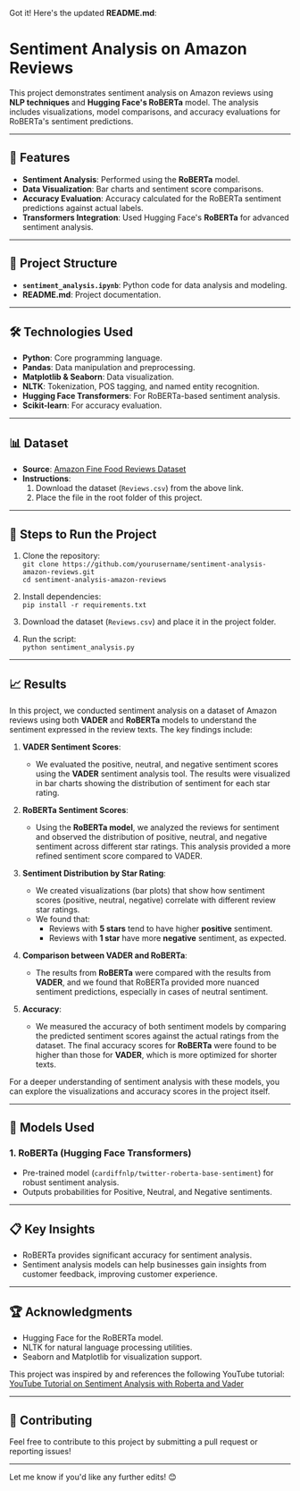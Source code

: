 Got it! Here's the updated **README.md**:

# Sentiment Analysis on Amazon Reviews

This project demonstrates sentiment analysis on Amazon reviews using **NLP techniques** and **Hugging Face's RoBERTa** model. The analysis includes visualizations, model comparisons, and accuracy evaluations for RoBERTa's sentiment predictions.

---

## 🚀 Features
- **Sentiment Analysis**: Performed using the **RoBERTa** model.
- **Data Visualization**: Bar charts and sentiment score comparisons.
- **Accuracy Evaluation**: Accuracy calculated for the RoBERTa sentiment predictions against actual labels.
- **Transformers Integration**: Used Hugging Face's **RoBERTa** for advanced sentiment analysis.

---

## 📂 Project Structure

- **`sentiment_analysis.ipynb`**: Python code for data analysis and modeling.
- **README.md**: Project documentation.

---

## 🛠️ Technologies Used

- **Python**: Core programming language.
- **Pandas**: Data manipulation and preprocessing.
- **Matplotlib & Seaborn**: Data visualization.
- **NLTK**: Tokenization, POS tagging, and named entity recognition.
- **Hugging Face Transformers**: For RoBERTa-based sentiment analysis.
- **Scikit-learn**: For accuracy evaluation.

---

## 📊 Dataset

- **Source**: [Amazon Fine Food Reviews Dataset](https://www.kaggle.com/datasets/snap/amazon-fine-food-reviews)
- **Instructions**:
  1. Download the dataset (`Reviews.csv`) from the above link.
  2. Place the file in the root folder of this project.

---

## 📖 Steps to Run the Project

1. Clone the repository:  
   `git clone https://github.com/yourusername/sentiment-analysis-amazon-reviews.git`  
   `cd sentiment-analysis-amazon-reviews`

2. Install dependencies:  
   `pip install -r requirements.txt`

3. Download the dataset (`Reviews.csv`) and place it in the project folder.

4. Run the script:  
   `python sentiment_analysis.py`

---

## 📈 Results
In this project, we conducted sentiment analysis on a dataset of Amazon reviews using both **VADER** and **RoBERTa** models to understand the sentiment expressed in the review texts. The key findings include:

1. **VADER Sentiment Scores**:
   - We evaluated the positive, neutral, and negative sentiment scores using the **VADER** sentiment analysis tool. The results were visualized in bar charts showing the distribution of sentiment for each star rating.

2. **RoBERTa Sentiment Scores**:
   - Using the **RoBERTa model**, we analyzed the reviews for sentiment and observed the distribution of positive, neutral, and negative sentiment across different star ratings. This analysis provided a more refined sentiment score compared to VADER.

3. **Sentiment Distribution by Star Rating**:
   - We created visualizations (bar plots) that show how sentiment scores (positive, neutral, negative) correlate with different review star ratings. 
   - We found that:
     - Reviews with **5 stars** tend to have higher **positive** sentiment.
     - Reviews with **1 star** have more **negative** sentiment, as expected.

4. **Comparison between VADER and RoBERTa**:
   - The results from **RoBERTa** were compared with the results from **VADER**, and we found that RoBERTa provided more nuanced sentiment predictions, especially in cases of neutral sentiment.

5. **Accuracy**:
   - We measured the accuracy of both sentiment models by comparing the predicted sentiment scores against the actual ratings from the dataset. The final accuracy scores for **RoBERTa** were found to be higher than those for **VADER**, which is more optimized for shorter texts.

For a deeper understanding of sentiment analysis with these models, you can explore the visualizations and accuracy scores in the project itself.

---

## 🤖 Models Used

### **1. RoBERTa (Hugging Face Transformers)**
- Pre-trained model (`cardiffnlp/twitter-roberta-base-sentiment`) for robust sentiment analysis.
- Outputs probabilities for Positive, Neutral, and Negative sentiments.

---

## 📋 Key Insights
- RoBERTa provides significant accuracy for sentiment analysis.
- Sentiment analysis models can help businesses gain insights from customer feedback, improving customer experience.

---

## 🏆 Acknowledgments
- Hugging Face for the RoBERTa model.
- NLTK for natural language processing utilities.
- Seaborn and Matplotlib for visualization support.

This project was inspired by and references the following YouTube tutorial:
[YouTube Tutorial on Sentiment Analysis with Roberta and Vader](https://youtu.be/QpzMWQvxXWk?si=v7VEXgxbSmXgDVUv)

---

## 🤝 Contributing

Feel free to contribute to this project by submitting a pull request or reporting issues!

---

Let me know if you'd like any further edits! 😊
